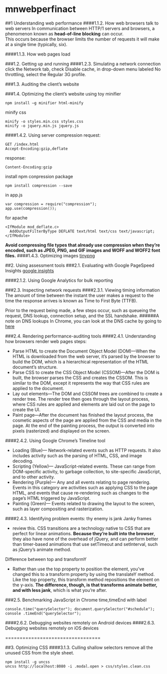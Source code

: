 # mnwebperfinact
##1 Understanding web performance
####1.1.2. How web browsers talk to web servers
In communication between HTTP/1 servers and browsers, a phenomenon known as __head-of-line blocking__ can occur.    
This occurs because the browser limits the number of requests it will make at a single time (typically, six).  

####1.1.3. How web pages load

###1.2. Getting up and running
####1.2.3. Simulating a network connection
click the Network tab, check Disable cache, in drop-down menu labeled No throttling, select the Regular 3G profile.

###1.3. Auditing the client’s website

###1.4. Optimizing the client’s website
using toy minifier
```
npm install –g minifier html-minify
```
minify css
```
minify -o styles.min.css styles.css
minify -o jquery.min.js jquery.js
```
####1.4.2. Using server compression
request: 
```
GET /index.html
Accept-Encoding:gzip,deflate
```
response:
```
Content-Encoding:gzip
```

install npm conpression package
```
npm install compression --save
```
in app.js
```
var compression = require("compression");
app.use(compression());
```

for apache
```
<IfModule mod_deflate.c>
  AddOutputFilterByType DEFLATE text/html text/css text/javascript;
</IfModule>
```
__Avoid compressing file types that already use compression when they’re encoded, such as JPEG, PNG, and GIF images and WOFF and WOFF2 font files.__
####1.4.3. Optimizing images
[tinypng](http://tinypng.com)



##2. Using assessment tools
###2.1. Evaluating with Google PageSpeed Insights
[google insights](https://developers.google.com/speed/pagespeed/insights/)

####2.1.2. Using Google Analytics for bulk reporting

###2.3. Inspecting network requests
####2.3.1. Viewing timing information
The amount of time between the instant the user makes a request to the time
the response arrives is known as Time to First Byte (TTFB).  


Prior to the request being made, a few steps occur, such as queueing the request,
DNS lookup, connection setup, and the SSL handshake.
######A note on DNS lookups
In Chrome, you can look at the DNS cache by going to [here](chrome://netinternals#dns)


###2.4. Rendering performance-auditing tools
####2.4.1. Understanding how browsers render web pages
steps:
- Parse HTML to create the Document Object Model (DOM)—When the HTML is downloaded from the web server, it’s parsed by the browser to build the DOM, which is a hierarchical representation of the HTML document’s structure.
- Parse CSS to create the CSS Object Model (CSSOM)—After the DOM is built, the browser parses the CSS and creates the CSSOM. This is similar to the DOM, except it represents the way that CSS rules are applied to the document.
- Lay out elements—The DOM and CSSOM trees are combined to create a render tree. The render tree then goes through the layout process, where CSS rules are applied and elements are laid out on the page to create the UI.
- Paint page—After the document has finished the layout process, the cosmetic aspects of the page are applied from the CSS and media in the page. At the end of the painting process, the output is converted into pixels (rasterized) and displayed on the screen.


####2.4.2. Using Google Chrome’s Timeline tool
- Loading (Blue)— Network-related events such as HTTP requests. It also includes activity such as the parsing of HTML, CSS, and image decoding.
- Scripting (Yellow)— JavaScript-related events. These can range from DOM-specific activity, to garbage collection, to site-specific JavaScript, and to other activity.
- Rendering (Purple)— Any and all events relating to page rendering. Events in this category are activities such as applying CSS to the page HTML, and events that cause re-rendering such as changes to the page’s HTML triggered by JavaScript.
- Painting (Green)— Events related to drawing the layout to the screen, such as layer compositing and rasterization.

####2.4.3. Identifying problem events: thy enemy is jank 
Janky frames
- review this.
CSS transitions are a technology native to CSS that are perfect for linear animations. __Because they’re built into the browser__, they also have none of the overhead of jQuery, and can perform better than timer-based animations that use setTimeout and setInterval, such as jQuery’s animate method.  

Difference between top and transformY
- Rather than use the top property to position the element, you’ve changed this to a transform property by using the translateY method. Like the top property, this transform method repositions the element on the y-axis. __The difference, though, is that transforms animate better, and with less jank__, which is what you’re after.





###2.5. Benchmarking JavaScript in Chrome
time,timeEnd with label
```
console.time("querySelector"); document.querySelector("#schedule"); console .timeEnd("querySelector");
```


####2.6.2. Debugging websites remotely on Android devices
####2.6.3. Debugging websites remotely on iOS devices

=================================

##3. Optimizing CSS
####3.1.3. Culling shallow selectors
remove all the unused CSS from the style sheet.
```
npm install -g uncss
uncss http://localhost:8080 -i .modal.open > css/styles.clean.css
```




